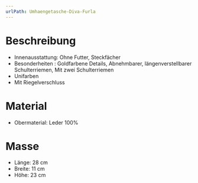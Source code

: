 ```yaml
--- 
urlPath: Umhaengetasche-Diva-Furla
---
```


# Beschreibung
- Innenausstattung: Ohne Futter, Steckfächer
- Besonderheiten : Goldfarbene Details, Abnehmbarer, längenverstellbarer Schulterriemen, Mit zwei Schulterriemen
- Unifarben
- Mit Riegelverschluss

# Material
- Obermaterial: Leder 100%

# Masse
- Länge: 28 cm
- Breite: 11 cm
- Höhe: 23 cm
